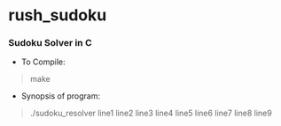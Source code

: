 # rush_sudoku

### Sudoku Solver in C

  * To Compile:
> make

  * Synopsis of program:
> ./sudoku_resolver line1 line2 line3 line4 line5 line6 line7 line8 line9
